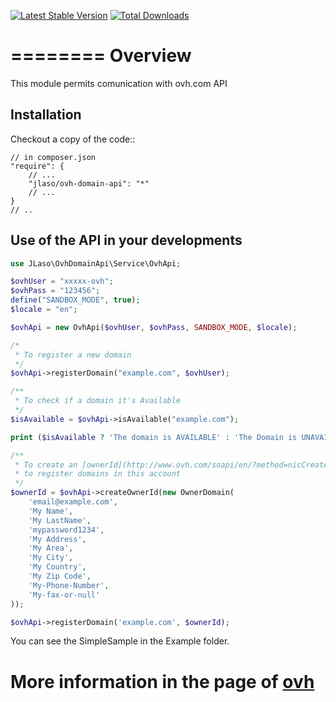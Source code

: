 [![Latest Stable Version](https://poser.pugx.org/jlaso/ovh-domain-api/v/stable.png)](https://packagist.org/packages/jlaso/ovh-domain-api)
[![Total Downloads](https://poser.pugx.org/jlaso/ovh-domain-api/downloads.png)](https://packagist.org/packages/jlaso/ovh-domain-api)

========
Overview
========

This module permits comunication with ovh.com API

Installation
------------
Checkout a copy of the code::

    // in composer.json
    "require": {
        // ...
        "jlaso/ovh-domain-api": "*"
        // ...
    }
    // ..
    
    
## Use of the API in your developments

```php
use JLaso\OvhDomainApi\Service\OvhApi;

$ovhUser = "xxxxx-ovh";
$ovhPass = "123456";
define("SANDBOX_MODE", true);
$locale = "en";

$ovhApi = new OvhApi($ovhUser, $ovhPass, SANDBOX_MODE, $locale);

/*
 * To register a new domain 
 */
$ovhApi->registerDomain("example.com", $ovhUser);

/**
 * To check if a domain it's Available
 */
$isAvailable = $ovhApi->isAvailable("example.com");

print ($isAvailable ? 'The domain is AVAILABLE' : 'The Domain is UNAVAILABLE');

/**
 * To create an [ownerId](http://www.ovh.com/soapi/en/?method=nicCreate) (individual) 
 * to register domains in this account
 */
$ownerId = $ovhApi->createOwnerId(new OwnerDomain(
    'email@example.com',
    'My Name',
    'My LastName',
    'mypassword1234',
    'My Address',
    'My Area',
    'My City',
    'My Country',
    'My Zip Code',
    'My-Phone-Number',
    'My-fax-or-null'
));

$ovhApi->registerDomain('example.com', $ownerId);
```

You can see the SimpleSample in the Example folder.


More information in the page of [ovh](http://www.ovh.com/soapi/en/)
=======



